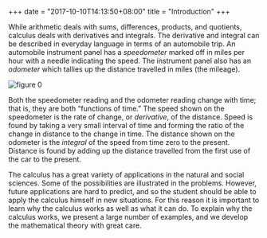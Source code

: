 +++
date = "2017-10-10T14:13:50+08:00"
title = "Introduction"
+++

While arithmetic deals with sums, differences, products, and quotients, calculus deals with derivatives and integrals. The derivative and integral can be described in everyday language in terms of an automobile trip. An automobile instrument panel has a _speedometer_ marked off in miles per hour with a needle indicating the speed. The instrument panel also has an _odometer_ which tallies up the distance travelled in miles (the mileage).

![figure 0](/calculus/img/keisler/f0.jpg)

Both the speedometer reading and the odometer reading change with time; that is, they are both “functions of time.” The speed shown on the speedometer is the rate of change, or _derivative_, of the distance. Speed is found by taking a very small interval of time and forming the ratio of the change in distance to the change in time. The distance shown on the odometer is the _integral_ of the speed from time zero to the present. Distance is found by adding up the distance travelled from the first use of the car to the present.

The calculus has a great variety of applications in the natural and social sciences. Some of the possibilities are illustrated in the problems. However, future applications are hard to predict, and so the student should be able to apply the calculus himself in new situations. For this reason it is important to learn why the calculus works as well as what it can do. To explain why the calculus works, we present a large number of examples, and we develop the mathematical theory with great care.
